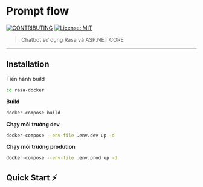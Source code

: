 # Prompt flow

[![CONTRIBUTING](https://img.shields.io/badge/Contributing-8A2BE2)](https://github.com/microsoft/promptflow/blob/main/CONTRIBUTING.md)
[![License: MIT](https://img.shields.io/github/license/microsoft/promptflow)](https://github.com/microsoft/promptflow/blob/main/LICENSE)

> Chatbot sử dụng Rasa và ASP.NET CORE  
------

## Installation

Tiến hành build 

```sh
cd rasa-docker
```

**Build**

```sh
docker-compose build
```

**Chạy môi trường dev**
```sh
docker-compose --env-file .env.dev up -d
```

**Chạy môi trường prodution**
```sh
docker-compose --env-file .env.prod up -d
```
## Quick Start ⚡

